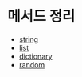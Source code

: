 # 메서드 정리

- [string](https://github.com/Code-Sloth/TIL/blob/master/kdt_week2/string.md)
- [list](https://github.com/Code-Sloth/TIL/blob/master/kdt_week2/list.md)
- [dictionary](https://github.com/Code-Sloth/TIL/blob/master/kdt_week2/dictionary.md)
- [random](https://github.com/Code-Sloth/TIL/blob/master/kdt_week2/import_random.md)